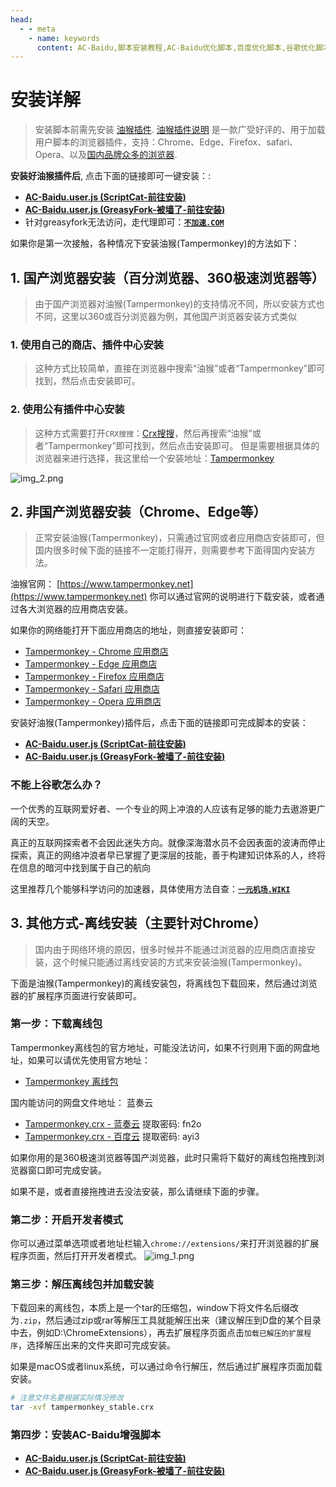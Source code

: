 ```yaml
---
head:
  - - meta
    - name: keywords
      content: AC-Baidu,脚本安装教程,AC-Baidu优化脚本,百度优化脚本,谷歌优化脚本,必应优化脚本,搜索优化脚本,搜索结果优化,搜索结果
---
```

# 安装详解

> 安装脚本前需先安装 [油猴插件](https://www.tampermonkey.net).
> [油猴插件说明](https://www.baidu.com/s?wd=%E6%B2%B9%E7%8C%B4%E6%8F%92%E4%BB%B6%E5%AE%89%E8%A3%85) 是一款广受好评的、用于加载用户脚本的浏览器插件，支持：Chrome、Edge、Firefox、safari、Opera、以及[国内品牌众多的浏览器](https://www.baidu.com/s?wd=%E5%9B%BD%E5%86%85%E6%B5%8F%E8%A7%88%E5%99%A8).

**安装好油猴插件后**, 点击下面的链接即可一键安装：:

- **[AC-Baidu.user.js (ScriptCat-前往安装)](https://scriptcat.org/zh-CN/script-show-page/3002)**
- **[AC-Baidu.user.js (GreasyFork-被墙了-前往安装)](https://greasyfork.org/zh-CN/scripts/14178)**
- 针对greasyfork无法访问，走代理即可：[**`不加速.COM`**](https://v.bujiasu.com/b/?code=CPTqfgRV)


如果你是第一次接触，各种情况下安装油猴(Tampermonkey)的方法如下：

## 1. 国产浏览器安装（百分浏览器、360极速浏览器等）
> 由于国产浏览器对油猴(Tampermonkey)的支持情况不同，所以安装方式也不同，这里以360或百分浏览器为例，其他国产浏览器安装方式类似
### 1. 使用自己的商店、插件中心安装
> 这种方式比较简单，直接在浏览器中搜索“油猴”或者“Tampermonkey”即可找到，然后点击安装即可。

### 2. 使用公有插件中心安装
> 这种方式需要打开`CRX搜搜`：[Crx搜搜](https://www.crxsoso.com/)，然后再搜索“油猴”或者“Tampermonkey”即可找到，然后点击安装即可。
> 但是需要根据具体的浏览器来进行选择，我这里给一个安装地址：[Tampermonkey](https://www.crxsoso.com/webstore/detail/dhdgffkkebhmkfjojejmpbldmpobfkfo)

![img_2.png](img_2.png)

## 2. 非国产浏览器安装（Chrome、Edge等）

> 正常安装油猴(Tampermonkey)，只需通过官网或者应用商店安装即可，但国内很多时候下面的链接不一定能打得开，则需要参考下面得国内安装方法。

油猴官网： [https://www.tampermonkey.net](https://www.tampermonkey.net)
你可以通过官网的说明进行下载安装，或者通过各大浏览器的应用商店安装。

如果你的网络能打开下面应用商店的地址，则直接安装即可：

- [Tampermonkey - Chrome 应用商店](https://chrome.google.com/webstore/detail/dhdgffkkebhmkfjojejmpbldmpobfkfo)
- [Tampermonkey - Edge 应用商店](https://microsoftedge.microsoft.com/addons/detail/iikmkjmpaadaobahmlepeloendndfphd)
- [Tampermonkey - Firefox 应用商店](https://addons.mozilla.org/en-US/firefox/addon/tampermonkey/)
- [Tampermonkey - Safari 应用商店](https://apps.apple.com/us/app/tampermonkey/id1482490089)
- [Tampermonkey - Opera 应用商店](https://addons.opera.com/en/extensions/details/tampermonkey-beta/)

安装好油猴(Tampermonkey)插件后，点击下面的链接即可完成脚本的安装：

- **[AC-Baidu.user.js (ScriptCat-前往安装)](https://scriptcat.org/zh-CN/script-show-page/3002)**
- **[AC-Baidu.user.js (GreasyFork-被墙了-前往安装)](https://greasyfork.org/zh-CN/scripts/14178)**

### 不能上谷歌怎么办？
一个优秀的互联网爱好者、一个专业的网上冲浪的人应该有足够的能力去遨游更广阔的天空。

真正的互联网探索者不会因此迷失方向。就像深海潜水员不会因表面的波涛而停止探索，真正的网络冲浪者早已掌握了更深层的技能，善于构建知识体系的人，终将在信息的暗河中找到属于自己的航向

这里推荐几个能够科学访问的加速器，具体使用方法自查：[**`一元机场.WIKI`**](https://www.xn--4gq62f52gdss.wiki/3-link-sites/choose-price.html)

## 3. 其他方式-离线安装（主要针对Chrome）

> 国内由于网络环境的原因，很多时候并不能通过浏览器的应用商店直接安装，这个时候只能通过离线安装的方式来安装油猴(Tampermonkey)。

下面是油猴(Tampermonkey)的离线安装包，将离线包下载回来，然后通过浏览器的扩展程序页面进行安装即可。

### 第一步：下载离线包

Tampermonkey离线包的官方地址，可能没法访问，如果不行则用下面的网盘地址，如果可以请优先使用官方地址：

- [Tampermonkey 离线包](https://data.tampermonkey.net/tampermonkey_stable.crx)

国内能访问的网盘文件地址： 蓝奏云

- [Tampermonkey.crx - 蓝奏云](https://wwt.lanzouq.com/izahN1p5e0pg) 提取密码: fn2o
- [Tampermonkey.crx - 百度云](https://pan.baidu.com/s/1ErjSyfI4W2mop1b452j1CQ?pwd=ayi3) 提取密码: ayi3

如果你用的是360极速浏览器等国产浏览器，此时只需将下载好的离线包拖拽到浏览器窗口即可完成安装。

如果不是，或者直接拖拽进去没法安装，那么请继续下面的步骤。

### 第二步：开启开发者模式

你可以通过菜单选项或者地址栏输入`chrome://extensions/`来打开浏览器的扩展程序页面，然后打开开发者模式。
![img_1.png](img_1.png)

### 第三步：解压离线包并加载安装

下载回来的离线包，本质上是一个tar的压缩包，window下将文件名后缀改为`.zip`，然后通过zip或rar等解压工具就能解压出来（建议解压到D盘的某个目录中去，例如D:\ChromeExtensions），再去扩展程序页面点击`加载已解压的扩展程序`，选择解压出来的文件夹即可完成安装。

如果是macOS或者linux系统，可以通过命令行解压，然后通过扩展程序页面加载安装。

```bash
# 注意文件名要根据实际情况修改
tar -xvf tampermonkey_stable.crx
```

### 第四步：安装AC-Baidu增强脚本
- **[AC-Baidu.user.js (ScriptCat-前往安装)](https://scriptcat.org/zh-CN/script-show-page/3002)**
- **[AC-Baidu.user.js (GreasyFork-被墙了-前往安装)](https://greasyfork.org/zh-CN/scripts/14178)**
